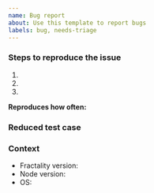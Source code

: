 ```yaml
---
name: Bug report
about: Use this template to report bugs
labels: bug, needs-triage
---
```


<!--
Before submitting your issue, please ensure you have:
    * Checked the Fractal documentation: https://fractal.build/guide
    * Checked that your issue isn’t already filed: https://github.com/issues?utf8=%E2%9C%93&q=is%3Aissue+user%3Afrctl
-->

### Steps to reproduce the issue

1. <!-- First Step -->
2. <!-- Second Step -->
3. <!-- and so on… -->

**Reproduces how often:**

<!-- What percentage of the time does it reproduce? -->

### Reduced test case

<!-- This might be a link to a Gist of your `fractal.config.js` file, or a Git repo for more complex issues. -->

### Context

-   Fractality version: <!-- run `npm list @fractality/fractality` / `yarn list @fractality/fractality` -->
-   Node version: <!-- run `node -v` -->
-   OS: <!-- Windows 10, MacOS 10.14.x, Ubuntu 20 -->
